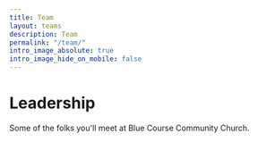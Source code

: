 ```yaml
---
title: Team
layout: teams
description: Team
permalink: "/team/"
intro_image_absolute: true
intro_image_hide_on_mobile: false
---
```


# Leadership

Some of the folks you'll meet at Blue Course Community Church.
